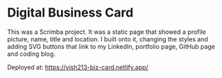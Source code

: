 # Digital Business Card

This was a Scrimba project. It was a static page that showed a profile picture, name, title and location. I built onto it, changing the styles and adding SVG buttons that link to my LinkedIn, portfolio page, GitHub page and coding blog.

Deployed at: https://vish213-biz-card.netlify.app/